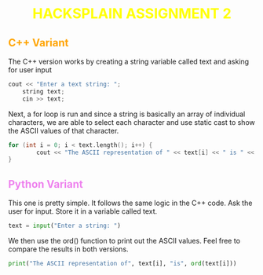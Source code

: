 # <center><span style="color:yellow">HACKSPLAIN ASSIGNMENT 2</span></center>
## <span style="color:orange">C++ Variant</span>
The C++ version works by creating a string variable called text and asking for user input
```cpp
cout << "Enter a text string: ";
    string text;
    cin >> text;
```
Next, a for loop is run and since a string is basically an array of individual characters,
we are able to select each character and use  static cast to show the ASCII values of that character.
```cpp
for (int i = 0; i < text.length(); i++) {
        cout << "The ASCII representation of " << text[i] << " is " << static_cast<int>(text[i]) << endl;
}
```

## <span style="color:violet">Python Variant</span>
This one is pretty simple. It follows the same logic in the C++ code. Ask the user for input. Store it
in a variable called text.
```python
text = input("Enter a string: ")
```

We then use the ord() function to print out the ASCII values. Feel free to compare the results in both versions. 

```python 
print("The ASCII representation of", text[i], "is", ord(text[i]))
```
